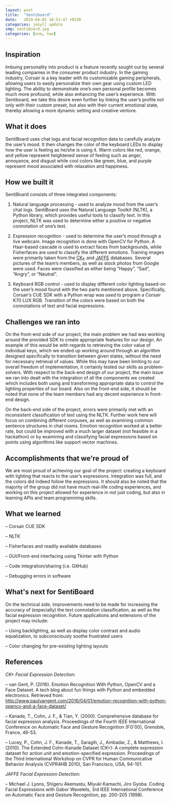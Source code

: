 ```yaml
---
layout: post
title:  "Sentiboard"
date:   2019-04-02 10:51:47 +0530
categories: jekyll update
img: sentiboard.jpg
categories: [one, two]
---
```

## Inspiration

Imbuing personality into product is a feature recently sought out by several leading companies in the consumer product industry. In the gaming industry, Corsair is a key leader with its customizable gaming peripherals, allowing users to easily personalize their own gear using custom LED lighting. The ability to demonstrate one’s own personal profile becomes much more profound, while also enhancing the user’s experience. With Sentiboard, we take this desire even further by linking the user’s profile not only with their custom preset, but also with their current emotional state, thereby allowing a more dynamic setting and creative venture.


## What it does

SentiBoard uses chat logs and facial recognition data to carefully analyze the user’s mood. It then changes the color of the keyboard LEDs to display how the user is feeling as he/she is using it. Warm colors like red, orange, and yellow represent heightened sense of feeling such as anger, annoyance, and disgust while cool colors like green, blue, and purple represent mood associated with relaxation and happiness.


## How we built it

SentiBoard consists of three integrated components:

1) Natural language processing - used to analyze mood from the user’s chat logs. SentiBoard uses the Natural Language Toolkit (NLTK), a Python library, which provides useful tools to classify text. In this project, NLTK was used to determine either a positive or negative connotation of one’s text.

2) Expression recognition - used to determine the user’s mood through a live webcam. Image recognition is done with OpenCV for Python. A Haar-based cascade is used to extract faces from backgrounds, while Fisherfaces are used to classify the different emotions. Training images were primarily taken from the [CK+](http://www.consortium.ri.cmu.edu/ckagree/) and [JAFFE](http://www.kasrl.org/jaffe.html) databases. Several pictures of the team’s members, as well as stock photos from Google were used. Faces were classified as either being “Happy”, “Sad”, “Angry”, or “Neutral”.

3) Keyboard RGB control - used to display different color lighting based-on the user’s mood found with the two parts mentioned above. Specifically, Corsair’s CUE SDK with a Python wrap was used to program a Corsair K70 LUX RGB. Transition of the colors were based on both the connotations of text and facial expressions.


## Challenges we ran into

On the front-end side of our project, the main problem we had was working around the provided SDK to create appropriate features for our design. An example of this would be with regards to retrieving the color value of individual keys, which we ended up working around through an algorithm designed specifically to transition between given states, without the need for necessary retrieval of values. While this may have been limiting to our overall freedom of implementation, it certainly tested our skills as problem-solvers. With respect to the back-end design of our project, the main issue we ran into dealt with the integration of all the components we created which includes both using and transforming appropriate data to control the lighting properties of our board. Also on the front-end side, it should be noted that none of the team members had any decent experience in front-end design.

On the back-end side of the project, errors were primarily met with an inconsistent classification of text using the NLTK. Further work here will focus on combining different corpuses, as well as examining common sentence structures in chat rooms. Emotion recognition worked at a better rate, but could be improved with a much larger dataset (not feasible in a hackathon) or by examining and classifying facial expressions based on points using algorithms like support vector machines.


## Accomplishments that we're proud of

We are most proud of achieving our goal of the project: creating a keyboard with lighting that reacts to the user’s expressions. Integration was full, and the colors did indeed follow the expressions. It should also be noted that the majority of the group did not have much real-life coding experiences, and working on this project allowed for experience in not just coding, but also in learning APIs and team programming skills.


## What we learned

– Corsair CUE SDK

– NLTK

– Fisherfaces and readily available databases

– GUI/Front-end interfacing using Tkinter with Python

– Code integration/sharing (i.e. GitHub)

– Debugging errors in software


## What's next for SentiBoard

On the technical side, improvements need to be made for increasing the accuracy of (especially) the text connotation classification, as well as the facial expression recognition. Future applications and extensions of the project may include:

– Using backlighting, as well as display color contrast and audio equalization, to subconsciously soothe frustrated users

– Color changing for pre-existing lighting layouts


## References

_CK+ Facial Expression Detection:_

– van Gent, P. (2016). Emotion Recognition With Python, OpenCV and a Face Dataset. A tech blog about fun things with Python and embedded electronics. Retrieved from:
http://www.paulvangent.com/2016/04/01/emotion-recognition-with-python-opencv-and-a-face-dataset/

– Kanade, T., Cohn, J. F., & Tian, Y. (2000). Comprehensive database for facial expression analysis. Proceedings of the Fourth IEEE International Conference on Automatic Face and Gesture Recognition (FG'00), Grenoble, France, 46-53.

– Lucey, P., Cohn, J. F., Kanade, T., Saragih, J., Ambadar, Z., & Matthews, I. (2010). The Extended Cohn-Kanade Dataset (CK+): A complete expression dataset for action unit and emotion-specified expression. Proceedings of the Third International Workshop on CVPR for Human Communicative Behavior Analysis (CVPR4HB 2010), San Francisco, USA, 94-101.

_JAFFE Facial Expression Detection:_

– Michael J. Lyons, Shigeru Akemastu, Miyuki Kamachi, Jiro Gyoba.
Coding Facial Expressions with Gabor Wavelets, 3rd IEEE International Conference on Automatic Face and Gesture Recognition, pp. 200-205 (1998).
